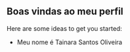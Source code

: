 ## Boas vindas ao meu perfil ##

Here are some ideas to get you started:

- Meu nome é Tainara Santos Oliveira

